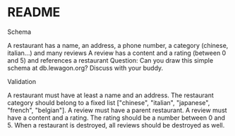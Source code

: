 # README

Schema

A restaurant has a name, an address, a phone number, a category (chinese, italian...) and many reviews
A review has a content and a rating (between 0 and 5) and references a restaurant
Question: Can you draw this simple schema at db.lewagon.org? Discuss with your buddy.

Validation

A restaurant must have at least a name and an address.
The restaurant category should belong to a fixed list ["chinese", "italian", "japanese", "french", "belgian"].
A review must have a parent restaurant.
A review must have a content and a rating. The rating should be a number between 0 and 5.
When a restaurant is destroyed, all reviews should be destroyed as well.
